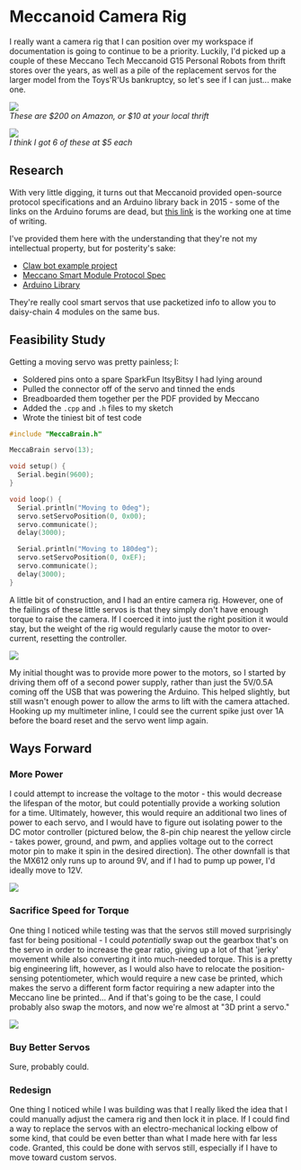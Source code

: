 # Meccanoid Camera Rig

I really want a camera rig that I can position over my workspace if documentation is going to continue to be a priority.  Luckily, I'd picked up a couple of these Meccano Tech Meccanoid G15 Personal Robots from thrift stores over the years, as well as a pile of the replacement servos for the larger model from the Toys'R'Us bankruptcy, so let's see if I can just... make one.

![](img/meccanoid-box.jpg)<br/>
_These are $200 on Amazon, or $10 at your local thrift_

![](img/dev06.png)<br/>
_I think I got 6 of these at $5 each_

## Research

With very little digging, it turns out that Meccanoid provided open-source protocol specifications and an Arduino library back in 2015 - some of the links on the Arduino forums are dead, but [this link](http://intl.meccano.com/meccanoid-opensource) is the working one at time of writing.

I've provided them here with the understanding that they're not my intellectual property, but for posterity's sake:
- [Claw bot example project](writeups/camera-rig/resources/Claw_Bot_v2.zip ':ignore')
- [Meccano Smart Module Protocol Spec](writeups/camera-rig/resources/Meccano_SmartModuleProtocols_2015.pdf ':ignore')
- [Arduino Library](writeups/camera-rig/resources/meccanoid-library.zip ':ignore')

They're really cool smart servos that use packetized info to allow you to daisy-chain 4 modules on the same bus.

## Feasibility Study

Getting a moving servo was pretty painless; I:
- Soldered pins onto a spare SparkFun ItsyBitsy I had lying around
- Pulled the connector off of the servo and tinned the ends
- Breadboarded them together per the PDF provided by Meccano
- Added the `.cpp` and `.h` files to my sketch
- Wrote the tiniest bit of test code

```C
#include "MeccaBrain.h"

MeccaBrain servo(13);

void setup() {
  Serial.begin(9600);
}

void loop() {
  Serial.println("Moving to 0deg");
  servo.setServoPosition(0, 0x00);
  servo.communicate();
  delay(3000);

  Serial.println("Moving to 180deg");
  servo.setServoPosition(0, 0xEF);
  servo.communicate();
  delay(3000);
}
```

A little bit of construction, and I had an entire camera rig.  However, one of the failings of these little servos is that they simply don't have enough torque to raise the camera.  If I coerced it into just the right position it would stay, but the weight of the rig would regularly cause the motor to over-current, resetting the controller.

![](img/attempted-rig.jpg)

My initial thought was to provide more power to the motors, so I started by driving them off of a second power supply, rather than just the 5V/0.5A coming off the USB that was powering the Arduino.  This helped slightly, but still wasn't enough power to allow the arms to lift with the camera attached.  Hooking up my multimeter inline, I could see the current spike just over 1A before the board reset and the servo went limp again.

## Ways Forward

### More Power

I could attempt to increase the voltage to the motor - this would decrease the lifespan of the motor, but could potentially provide a working solution for a time.  Ultimately, however, this would require an additional two lines of power to each servo, and I would have to figure out isolating power to the DC motor controller (pictured below, the 8-pin chip nearest the yellow circle - takes power, ground, and pwm, and applies voltage out to the correct motor pin to make it spin in the desired direction).  The other downfall is that the MX612 only runs up to around 9V, and if I had to pump up power, I'd ideally move to 12V.

![](img/pcb-2.jpg)

### Sacrifice Speed for Torque

One thing I noticed while testing was that the servos still moved surprisingly fast for being positional - I could _potentially_ swap out the gearbox that's on the servo in order to increase the gear ratio, giving up a lot of that 'jerky' movement while also converting it into much-needed torque.  This is a pretty big engineering lift, however, as I would also have to relocate the position-sensing potentiometer, which would require a new case be printed, which makes the servo a different form factor requiring a new adapter into the Meccano line be printed... And if that's going to be the case, I could probably also swap the motors, and now we're almost at "3D print a servo."

![](img/gearbox.jpg)

### Buy Better Servos

Sure, probably could.

### Redesign

One thing I noticed while I was building was that I really liked the idea that I could manually adjust the camera rig and then lock it in place.  If I could find a way to replace the servos with an electro-mechanical locking elbow of some kind, that could be even better than what I made here with far less code.  Granted, this could be done with servos still, especially if I have to move toward custom servos.